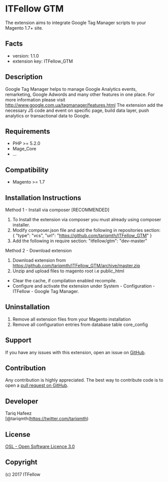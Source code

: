 ITFellow GTM
=====================
The extension aims to integrate Google Tag Manager scripts to your Magento 1.7+ site.

Facts
-----
- version: 1.1.0
- extension key: ITFellow_GTM


Description
-----------
Google Tag Manager helps to manage Google Analytics events, remarketing, Google Adwords and many other features in one place. 
For more information please visit http://www.google.com.ua/tagmanager/features.html
The extension add the necessary JS code and event on specific page, build data layer, push analytics or transactional data to Google. 

Requirements
------------
- PHP >= 5.2.0
- Mage_Core
- ...

Compatibility
-------------
- Magento >= 1.7

Installation Instructions
-------------------------
Method 1 - Install via composer [RECOMMENDED]
1. To Install the extension via composer you must already using composer installer.
2. Modify composer.json file and add the following in repositories section:
   {
      "type": "vcs",
      "url": "https://github.com/tariqmth/ITFellow_GTM"
    }
3. Add the following in require section:
	 "itfellow/gtm": "dev-master"

Method 2 - Download extension
1. Download extension from https://github.com/tariqmth/ITFellow_GTM/archive/master.zip
2. Unzip and upload files to magento root i.e public_html

 	     
- Clear the cache, if compilation enabled recompile.
- Configure and activate the extension under System - Configuration - ITFellow - Google Tag Manager.


Uninstallation
--------------
1. Remove all extension files from your Magento installation
2. Remove all configuration entries from database table core_config

Support
-------
If you have any issues with this extension, open an issue on [GitHub](https://github.com/tariqmth/ITFellow_GTM/issues).

Contribution
------------
Any contribution is highly appreciated. The best way to contribute code is to open a [pull request on GitHub](https://help.github.com/articles/using-pull-requests).

Developer
---------
Tariq Hafeez  
[@tariqmth(https://twitter.com/tariqmth)

License
-------
[OSL - Open Software Licence 3.0](http://opensource.org/licenses/osl-3.0.php)

Copyright
---------
(c) 2017 ITFellow

